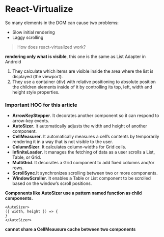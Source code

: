 # React-Virtualize

So many elements in the DOM can cause two problems:

- Slow initial rendering
- Laggy scrolling

> How does react-virtualized work?

**rendering only what is visible**, this one is the same as List Adapter in Android

1. They calculate which items are visible inside the area where the list is displayed (the viewport).
2. They use a container (div) with relative positioning to absolute position the children elements inside of it by controlling its top, left, width and height style properties.

### Important HOC for this article

- **ArrowKeyStepper**. It decorates another component so it can respond to arrow-key events.
- **AutoSizer**. It automatically adjusts the width and height of another component.
- **CellMeasurer**. It automatically measures a cell’s contents by temporarily rendering it in a way that is not visible to the user.
- **ColumnSizer**. It calculates column-widths for Grid cells.
- **InfiniteLoader**. It manages the fetching of data as a user scrolls a List, Table, or Grid.
- **MultiGrid**. It decorates a Grid component to add fixed columns and/or rows.
- **ScrollSync**.It synchronizes scrolling between two or more components.
- **WindowScroller**. It enables a Table or List component to be scrolled based on the window’s scroll positions.

**Components like AutoSizer use a pattern named function as child components.**

    <AutoSizer>
    ({ width, height }) => {
    }
    </AutoSizer>

**cannot share a CellMeausure cache between two components**
